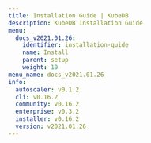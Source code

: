 ```yaml
---
title: Installation Guide | KubeDB
description: KubeDB Installation Guide
menu:
  docs_v2021.01.26:
    identifier: installation-guide
    name: Install
    parent: setup
    weight: 10
menu_name: docs_v2021.01.26
info:
  autoscaler: v0.1.2
  cli: v0.16.2
  community: v0.16.2
  enterprise: v0.3.2
  installer: v0.16.2
  version: v2021.01.26
---
```


